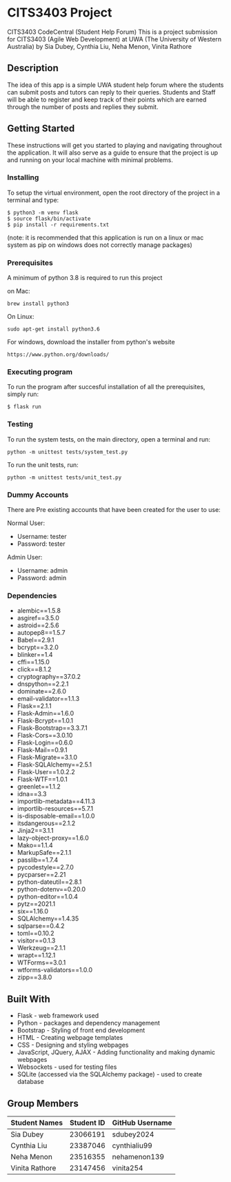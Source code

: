 
# CITS3403 Project
CITS3403 CodeCentral (Student Help Forum)
This is a project submission for CITS3403 (Agile Web Development) at UWA (The University of Western Australia) by Sia Dubey, Cynthia Liu, Neha Menon, Vinita Rathore

## Description

The idea of this app is a simple UWA student help forum where the students can submit posts and tutors can reply to their queries. Students and Staff will be able to register and keep track of their points which are earned through the number of posts and replies they submit.

## Getting Started

These instructions will get you started to playing and navigating throughout the application. It will also serve as a guide to ensure that the project is up and running on your local machine with minimal problems.


### Installing

To setup the virtual environment, open the root directory of the project in a terminal and type:

```
$ python3 -m venv flask
$ source flask/bin/activate
$ pip install -r requirements.txt
```

(note: it is recommended that this application is run on a linux or mac system as pip on windows does not correctly manage packages)

### Prerequisites

A minimum of python 3.8 is required to run this project

on Mac:

```
brew install python3
```

On Linux:

```
sudo apt-get install python3.6
```

For windows, download the installer from python's website

```
https://www.python.org/downloads/
```

### Executing program

To run the program after succesful installation of all the prerequisites, simply run:

```
$ flask run
```
### Testing

To run the system tests, on the main directory, open a terminal and run:

```
python -m unittest tests/system_test.py
```

To run the unit tests, run:

```
python -m unittest tests/unit_test.py
```


### Dummy Accounts

There are Pre existing accounts that have been created for the user to use:

Normal User:
* Username: tester
* Password: tester

Admin User:
* Username: admin
* Password: admin

### Dependencies

* alembic==1.5.8
* asgiref==3.5.0
* astroid==2.5.6
* autopep8==1.5.7
* Babel==2.9.1
* bcrypt==3.2.0
* blinker==1.4
* cffi==1.15.0
* click==8.1.2
* cryptography==37.0.2
* dnspython==2.2.1
* dominate==2.6.0
* email-validator==1.1.3
* Flask==2.1.1
* Flask-Admin==1.6.0
* Flask-Bcrypt==1.0.1
* Flask-Bootstrap==3.3.7.1
* Flask-Cors==3.0.10
* Flask-Login==0.6.0
* Flask-Mail==0.9.1
* Flask-Migrate==3.1.0
* Flask-SQLAlchemy==2.5.1
* Flask-User==1.0.2.2
* Flask-WTF==1.0.1
* greenlet==1.1.2
* idna==3.3
* importlib-metadata==4.11.3
* importlib-resources==5.7.1
* is-disposable-email==1.0.0
* itsdangerous==2.1.2
* Jinja2==3.1.1
* lazy-object-proxy==1.6.0
* Mako==1.1.4
* MarkupSafe==2.1.1
* passlib==1.7.4
* pycodestyle==2.7.0
* pycparser==2.21
* python-dateutil==2.8.1
* python-dotenv==0.20.0
* python-editor==1.0.4
* pytz==2021.1
* six==1.16.0
* SQLAlchemy==1.4.35
* sqlparse==0.4.2
* toml==0.10.2
* visitor==0.1.3
* Werkzeug==2.1.1
* wrapt==1.12.1
* WTForms==3.0.1
* wtforms-validators==1.0.0
* zipp==3.8.0

## Built With

* Flask - web framework used
* Python - packages and dependency management 
* Bootstrap - Styling of front end development
* HTML - Creating webpage templates
* CSS - Designing and styling webpages
* JavaScript, JQuery, AJAX - Adding functionality and making dynamic webpages
* Websockets - used for testing files 
* SQLite (accessed via the SQLAlchemy package) - used to create database

## Group Members

| Student Names | Student ID    | GitHub Username |
| ------------- |---------------| ----------------|
| Sia Dubey     | 23066191      |  sdubey2024     |
| Cynthia Liu   | 23387046      |  cynthialiu99   |
| Neha Menon    | 23516355      |  nehamenon139   |
| Vinita Rathore| 23147456      |  vinita254      |
